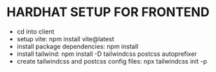 # HARDHAT SETUP FOR FRONTEND
- cd into client
- setup vite: npm install vite@latest
- install package dependencies: npm install
- install tailwind: npm install -D tailwindcss postcss autoprefixer
- create tailwindcss and postcss config files: npx tailwindcss init -p